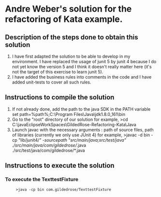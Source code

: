 # Andre Weber's solution for the refactoring of Kata example.
## Description of the steps done to obtain this solution
1. I have first adapted the solution to be able to develop in my environment.  I have replaced the usage of junit 5 by junit 4 because I do not yet know the version 5 and I think it doesn't really matter here (it's not the target of this exercise to learn junit 5).
1.  I have added the business rules into comments in the code and I have added unit-tests to cover all such rules.  
## Instructions to compile the solution
1. If not already done, add the path to the java SDK in the PATH variable
     set path=%path%;C:\Program Files\Java\jdk1.8.0_161\bin
1. Go to the "root" directory of our solution
      for example,
         >cd C:\javaEclipseWorkSpaces\GildedRose-Refactoring-Kata\Java
1.  Launch javac with the necessary arguments : path of source files, path of libraries (currently we only use JUnit 4)
       for example,
          >javac -d bin -cp "lib/junit4/*" -sourcepath "src/main/java;src/test/java" ./src/main/java/com/gildedrose/*.java ./src/test/java/com/gildedrose/*.java       

## Instructions to execute the solution
### To execute the TexttestFixture
         >java -cp bin com.gildedrose/TexttestFixture
         